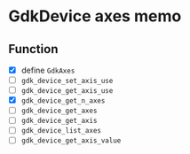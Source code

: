 GdkDevice axes memo
===================

Function
--------

* [x] define `GdkAxes`
* [ ] `gdk_device_set_axis_use`
* [ ] `gdk_device_get_axis_use`
* [x] `gdk_device_get_n_axes`
* [ ] `gdk_device_get_axes`
* [ ] `gdk_device_get_axis`
* [ ] `gdk_device_list_axes`
* [ ] `gdk_device_get_axis_value`
